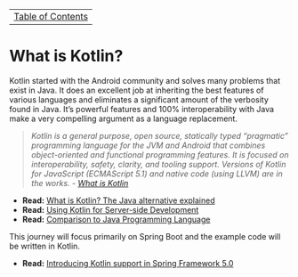 <table><tr><td><a href="https://github.com/JahnelGroup/journey-through-spring">Table of Contents</a></td></tr></table>

What is Kotlin?
======

Kotlin started with the Android community and solves many problems that exist in Java. It does an excellent job at inheriting the best features of various languages and eliminates a significant amount of the verbosity found in Java. It’s powerful features and 100% interoperability with Java make a very compelling argument as a language replacement.

> *Kotlin is a general purpose, open source, statically typed “pragmatic” programming language for the JVM and Android that combines object-oriented and functional programming features. It is focused on interoperability, safety, clarity, and tooling support. Versions of Kotlin for JavaScript (ECMAScript 5.1) and native code (using LLVM) are in the works. - *[What is Kotlin](https://www.infoworld.com/article/3224868/java/what-is-kotlin-the-java-alternative-explained.html)**

* **Read:** [What is Kotlin? The Java alternative explained](https://www.infoworld.com/article/3224868/java/what-is-kotlin-the-java-alternative-explained.html)
* **Read:** [Using Kotlin for Server-side Development](https://kotlinlang.org/docs/reference/server-overview.html)
* **Read:** [Comparison to Java Programming Language](https://kotlinlang.org/docs/reference/comparison-to-java.html)

This journey will focus primarily on Spring Boot and the example code will be written in Kotlin.

* **Read:** [Introducing Kotlin support in Spring Framework 5.0](https://spring.io/blog/2017/01/04/introducing-kotlin-support-in-spring-framework-5-0)
